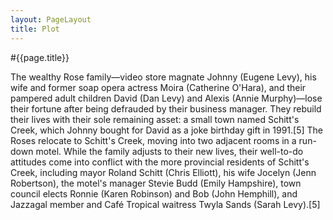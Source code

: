 ```yaml
---
layout: PageLayout
title: Plot
---
```


#{{page.title}}

The wealthy Rose family—video store magnate Johnny (Eugene Levy), his wife and former soap opera actress Moira (Catherine O'Hara), and their pampered adult children David (Dan Levy) and Alexis (Annie Murphy)—lose their fortune after being defrauded by their business manager. They rebuild their lives with their sole remaining asset: a small town named Schitt's Creek, which Johnny bought for David as a joke birthday gift in 1991.[5] The Roses relocate to Schitt's Creek, moving into two adjacent rooms in a run-down motel. While the family adjusts to their new lives, their well-to-do attitudes come into conflict with the more provincial residents of Schitt's Creek, including mayor Roland Schitt (Chris Elliott), his wife Jocelyn (Jenn Robertson), the motel's manager Stevie Budd (Emily Hampshire), town council elects Ronnie (Karen Robinson) and Bob (John Hemphill), and Jazzagal member and Café Tropical waitress Twyla Sands (Sarah Levy).[5]


